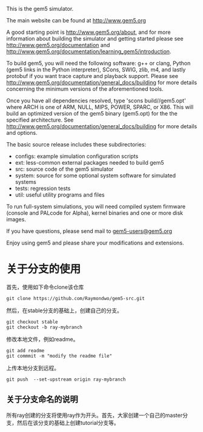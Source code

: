 This is the gem5 simulator.

The main website can be found at http://www.gem5.org

A good starting point is http://www.gem5.org/about, and for
more information about building the simulator and getting started
please see http://www.gem5.org/documentation and
http://www.gem5.org/documentation/learning_gem5/introduction.

To build gem5, you will need the following software: g++ or clang,
Python (gem5 links in the Python interpreter), SCons, SWIG, zlib, m4,
and lastly protobuf if you want trace capture and playback
support. Please see http://www.gem5.org/documentation/general_docs/building
for more details concerning the minimum versions of the aforementioned tools.

Once you have all dependencies resolved, type 'scons
build/<ARCH>/gem5.opt' where ARCH is one of ARM, NULL, MIPS, POWER, SPARC,
or X86. This will build an optimized version of the gem5 binary (gem5.opt)
for the the specified architecture. See
http://www.gem5.org/documentation/general_docs/building for more details and
options.

The basic source release includes these subdirectories:
   - configs: example simulation configuration scripts
   - ext: less-common external packages needed to build gem5
   - src: source code of the gem5 simulator
   - system: source for some optional system software for simulated systems
   - tests: regression tests
   - util: useful utility programs and files

To run full-system simulations, you will need compiled system firmware
(console and PALcode for Alpha), kernel binaries and one or more disk
images.

If you have questions, please send mail to gem5-users@gem5.org

Enjoy using gem5 and please share your modifications and extensions.

# 关于分支的使用

首先，使用如下命令clone该仓库
```
git clone https://github.com/Raymondwo/gem5-src.git
```

然后，在stable分支的基础上，创建自己的分支。
```
git checkout stable
git checkout -b ray-mybranch
```

修改本地文件，例如readme。
```
git add readme
git commmit -m "modify the readme file"
```

上传本地分支到远程。

```
git push  --set-upstream origin ray-mybranch
```


## 关于分支命名的说明
 
所有ray创建的分支将使用ray作为开头。首先，大家创建一个自己的master分支，然后在该分支的基础上创建tutorial分支等。

